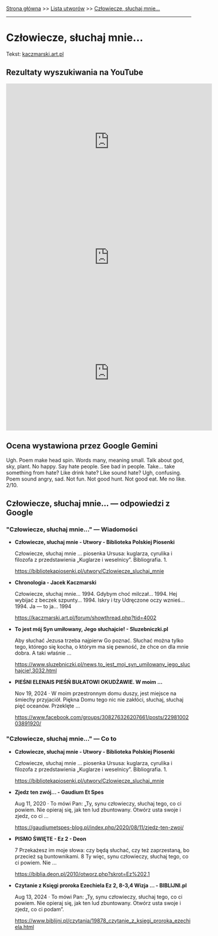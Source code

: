 [Strona główna](../index.md) >> [Lista utworów](../list.md) >> [Człowiecze, słuchaj mnie…](112.md)

---

# Człowiecze, słuchaj mnie…

Tekst: [kaczmarski.art.pl](https://www.kaczmarski.art.pl/tworczosc/wiersze/czlowiecze-sluchaj-mnie/)

## Rezultaty wyszukiwania na YouTube

<iframe width="560" height="315" src="https://www.youtube.com/embed/atio51Azl3E?si=IdontcarewhotheIRSsendsImnotpayingtaxes" title="YouTube video player" frameborder="0" allow="accelerometer; autoplay; clipboard-write; encrypted-media; gyroscope; picture-in-picture; web-share" referrerpolicy="strict-origin-when-cross-origin" allowfullscreen></iframe>

<iframe width="560" height="315" src="https://www.youtube.com/embed/QBVv7zMlksY?si=IdontcarewhotheIRSsendsImnotpayingtaxes" title="YouTube video player" frameborder="0" allow="accelerometer; autoplay; clipboard-write; encrypted-media; gyroscope; picture-in-picture; web-share" referrerpolicy="strict-origin-when-cross-origin" allowfullscreen></iframe>

<iframe width="560" height="315" src="https://www.youtube.com/embed/9p2VEg2nHx4?si=IdontcarewhotheIRSsendsImnotpayingtaxes" title="YouTube video player" frameborder="0" allow="accelerometer; autoplay; clipboard-write; encrypted-media; gyroscope; picture-in-picture; web-share" referrerpolicy="strict-origin-when-cross-origin" allowfullscreen></iframe>

## Ocena wystawiona przez Google Gemini

Ugh. Poem make head spin. Words many, meaning small. Talk about god, sky, plant. No happy. Say hate people. See bad in people. Take... take something from hate? Like drink hate? Like sound hate? Ugh, confusing. Poem sound angry, sad. Not fun. Not good hunt. Not good eat. Me no like. 2/10.


## Człowiecze, słuchaj mnie… — odpowiedzi z Google

### "Człowiecze, słuchaj mnie…" — Wiadomości

- **Człowiecze, słuchaj mnie - Utwory - Biblioteka Polskiej Piosenki**

    Człowiecze, słuchaj mnie ... piosenka Ursusa: kuglarza, cyrulika i filozofa z przedstawienia „Kuglarze i weselnicy”. Bibliografia. 1. 

   <https://bibliotekapiosenki.pl/utwory/Czlowiecze_sluchaj_mnie>
- **Chronologia - Jacek Kaczmarski**

    Człowiecze, słuchaj mnie… 1994. Gdybym choć milczał… 1994. Hej wybijać z beczek szpunty… 1994. Iskry i łzy Udręczone oczy wznieś… 1994. Ja — to ja… 1994 

   <https://kaczmarski.art.pl/forum/showthread.php?tid=4002>
- **To jest mój Syn umiłowany, Jego słuchajcie! - Sluzebniczki.pl**

    Aby słuchać Jezusa trzeba najpierw Go poznać. Słuchać można tylko tego, którego się kocha, o którym ma się pewność, że chce on dla mnie dobra. A taki właśnie ... 

   <https://www.sluzebniczki.pl/news,to_jest_moj_syn_umilowany_jego_sluchajcie!,3032.html>
- **PIEŚNI ELENAIS PIEŚŃ BUŁATOWI OKUDŻAWIE. W moim ...**

    Nov 19, 2024  ·  W moim przestronnym domu duszy, jest miejsce na śmiechy przyjaciół. Piękna Domu tego nic nie zakłóci, słuchaj, słuchaj pięć oceanów. Przeklęte ... 

   <https://www.facebook.com/groups/308276326207661/posts/2298100203891920/>

### "Człowiecze, słuchaj mnie…" — Co to

- **Człowiecze, słuchaj mnie - Utwory - Biblioteka Polskiej Piosenki**

    Człowiecze, słuchaj mnie ... piosenka Ursusa: kuglarza, cyrulika i filozofa z przedstawienia „Kuglarze i weselnicy”. Bibliografia. 1. 

   <https://bibliotekapiosenki.pl/utwory/Czlowiecze_sluchaj_mnie>
- **Zjedz ten zwój... - Gaudium Et Spes**

    Aug 11, 2020  ·  To mówi Pan: „Ty, synu człowieczy, słuchaj tego, co ci powiem. Nie opieraj się, jak ten lud zbuntowany. Otwórz usta swoje i zjedz, co ci ... 

   <https://gaudiumetspes-blog.pl/index.php/2020/08/11/zjedz-ten-zwoj/>
- **PISMO ŚWIĘTE - Ez 2 - Deon**

    7 Przekażesz im moje słowa: czy będą słuchać, czy też zaprzestaną, bo przecież są buntownikami. 8 Ty więc, synu człowieczy, słuchaj tego, co ci powiem. Nie ... 

   <https://biblia.deon.pl/2010/otworz.php?skrot=Ez%202,1>
- **Czytanie z Księgi proroka Ezechiela  Ez 2, 8-3,4 Wizja ... - BIBLIJNI.pl**

    Aug 13, 2024  ·  To mówi Pan: „Ty, synu człowieczy, słuchaj tego, co ci powiem. Nie opieraj się, jak ten lud zbuntowany. Otwórz usta swoje i zjedz, co ci podam”. 

   <https://www.biblijni.pl/czytania/19878_czytanie_z_ksiegi_proroka_ezechiela.html>

